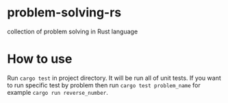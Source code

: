# problem-solving-rs
collection of problem solving in Rust language

# How to use

Run `cargo test` in project directory. It will be run all of unit tests. If you want to run specific test by problem then run `cargo test problem_name` for example `cargo run reverse_number`.